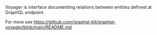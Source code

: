 Voyager is interface documenting relations between entities defined at GraphQL endpoint.

For more see https://github.com/graphql-kit/graphql-voyager/blob/main/README.md